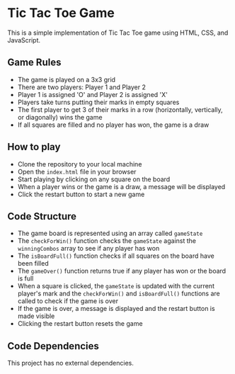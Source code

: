 # Tic Tac Toe Game

This is a simple implementation of Tic Tac Toe game using HTML, CSS, and JavaScript. 

## Game Rules
- The game is played on a 3x3 grid
- There are two players: Player 1 and Player 2
- Player 1 is assigned 'O' and Player 2 is assigned 'X'
- Players take turns putting their marks in empty squares
- The first player to get 3 of their marks in a row (horizontally, vertically, or diagonally) wins the game
- If all squares are filled and no player has won, the game is a draw

## How to play
- Clone the repository to your local machine
- Open the `index.html` file in your browser
- Start playing by clicking on any square on the board
- When a player wins or the game is a draw, a message will be displayed
- Click the restart button to start a new game

## Code Structure
- The game board is represented using an array called `gameState`
- The `checkForWin()` function checks the `gameState` against the `winningCombos` array to see if any player has won
- The `isBoardFull()` function checks if all squares on the board have been filled
- The `gameOver()` function returns true if any player has won or the board is full
- When a square is clicked, the `gameState` is updated with the current player's mark and the `checkForWin()` and `isBoardFull()` functions are called to check if the game is over
- If the game is over, a message is displayed and the restart button is made visible
- Clicking the restart button resets the game

## Code Dependencies
This project has no external dependencies.
